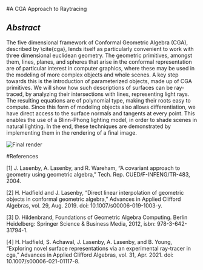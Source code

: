 #A CGA Approach to Raytracing

## _Abstract_
The five dimensional framework of Conformal Geometric Algebra (CGA), described by \cite{cga}, lends itself as particularly convenient to work with three dimensional euclidean geometry. The geometric primitives, amongst them, lines, planes, and spheres that arise in the conformal representation are of particular interest in computer graphics, where these may be used in the modeling of more complex objects and whole scenes. A key step towards this is the introduction of parameterized objects, made up of CGA primitives. We will show how such descriptions of surfaces can be ray-traced, by analyzing their intersections with lines, representing light rays. The resulting equations are of polynomial type, making their roots easy to compute. Since this form of modeling objects also allows differentiation, we have direct access to the surface normals and tangents at every point. This enables the use of a Blinn-Phong lighting model, in order to shade scenes in natural lighting. In the end, these techniques are demonstrated by implementing them in the rendering of a final image. 

![Final render](render_refl_img(3).png "Final rendering of a scene, using the Blinn-Phong model described before, illustrating the lighting of a sphere by a light source behind the camera. The brighter part of the sphere shows diffuse reflection of light, producing the uniform gray glow. This is also seen in the in Fig. \ref{fig:comps} (top image). Additionally, there is a sharp, specular reflection of the light source visible (Fig. \ref{fig:comps}, center) . After hitting the sphere, the light rays were traced further until they intersect with the floor, creating the intricate reflection of the chequerboard pattern. Depth attenuation is visible as a black fog, making the background disappear. Lastly, the shadow attenuation produces the sphere's shadow on the ground surface. ")

#References

[1] J. Lasenby, A. Lasenby, and R. Wareham, “A covariant approach to geometry using geometric algebra,” Tech. Rep. CUED/F-INFENG/TR-483, 2004.

[2] H. Hadfield and J. Lasenby, “Direct linear interpolation of geometric objects in conformal geometric algebra,” Advances in Applied Clifford Algebras, vol. 29, Aug. 2019. doi: 10.1007/s00006-019-1003-y.

[3] D. Hildenbrand, Foundations of Geometric Algebra Computing. Berlin Heidelberg: Springer Science & Business Media, 2012, isbn: 978-3-642-31794-1.

[4] H. Hadfield, S. Achawal, J. Lasenby, A. Lasenby, and B. Young, “Exploring novel surface representations via an experimental ray-tracer in cga,” Advances in Applied Clifford Algebras, vol. 31, Apr. 2021. doi: 10.1007/s00006-021-01117-8.
